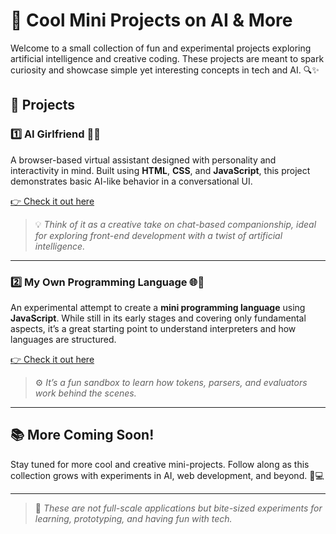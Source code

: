 # 🚀 Cool Mini Projects on AI & More

Welcome to a small collection of fun and experimental projects exploring artificial intelligence and creative coding. These projects are meant to spark curiosity and showcase simple yet interesting concepts in tech and AI. 🔍✨

## 📌 Projects

### 1️⃣ AI Girlfriend 💬🤖
A browser-based virtual assistant designed with personality and interactivity in mind. Built using **HTML**, **CSS**, and **JavaScript**, this project demonstrates basic AI-like behavior in a conversational UI.

[👉 Check it out here](https://rupayan2005.github.io/Cool-Projects/AI%20Girlfriend/)


> 💡 *Think of it as a creative take on chat-based companionship, ideal for exploring front-end development with a twist of artificial intelligence.*

---

### 2️⃣ My Own Programming Language 🌐🧪
An experimental attempt to create a **mini programming language** using **JavaScript**. While still in its early stages and covering only fundamental aspects, it’s a great starting point to understand interpreters and how languages are structured.

[👉 Check it out here](https://rupayan2005.github.io/Cool-Projects/My%20Language/)

> ⚙️ *It’s a fun sandbox to learn how tokens, parsers, and evaluators work behind the scenes.*

---

## 📚 More Coming Soon!

Stay tuned for more cool and creative mini-projects. Follow along as this collection grows with experiments in AI, web development, and beyond. 🌱💻

---

> 🎯 *These are not full-scale applications but bite-sized experiments for learning, prototyping, and having fun with tech.*



